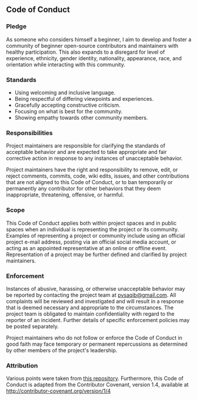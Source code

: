 ## Code of Conduct

### Pledge

As someone who considers himself a beginner, I aim to develop and foster a community of beginner open-source contributors and maintainers with healthy participation. This also expands to a disregard for level of experience, ethnicity, gender identity, nationality, appearance, race, and orientation while interacting with this community.

### Standards

- Using welcoming and inclusive language.
- Being respectful of differing viewpoints and experiences.
- Gracefully accepting constructive criticism.
- Focusing on what is best for the community.
- Showing empathy towards other community members.

### Responsibilities

Project maintainers are responsible for clarifying the standards of acceptable behavior and are expected to take appropriate and fair corrective action in response to any instances of unacceptable behavior.

Project maintainers have the right and responsibility to remove, edit, or reject comments, commits, code, wiki edits, issues, and other contributions that are not aligned to this Code of Conduct, or to ban temporarily or permanently any contributor for other behaviors that they deem inappropriate, threatening, offensive, or harmful.

### Scope

This Code of Conduct applies both within project spaces and in public spaces when an individual is representing the project or its community. Examples of representing a project or community include using an official project e-mail address, posting via an official social media account, or acting as an appointed representative at an online or offline event. Representation of a project may be further defined and clarified by project maintainers.

### Enforcement

Instances of abusive, harassing, or otherwise unacceptable behavior may be reported by contacting the project team at pysaqib@gmail.com. All complaints will be reviewed and investigated and will result in a response that is deemed necessary and appropriate to the circumstances. The project team is obligated to maintain confidentiality with regard to the reporter of an incident. Further details of specific enforcement policies may be posted separately.

Project maintainers who do not follow or enforce the Code of Conduct in good faith may face temporary or permanent repercussions as determined by other members of the project's leadership.

### Attribution

Various points were taken from <a href="https://gist.github.com/PurpleBooth/b24679402957c63ec426">this repository</a>. Furthermore, this Code of Conduct is adapted from the Contributor Covenant, version 1.4, available at <a href="http://contributor-covenant.org/version/1/4">http://contributor-covenant.org/version/1/4</a>